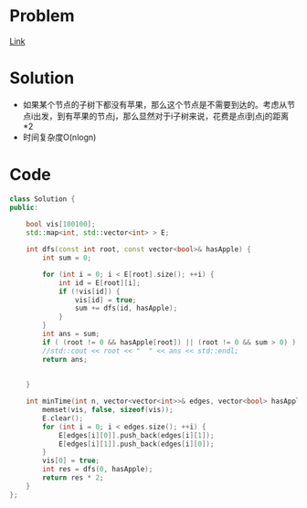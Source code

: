 # Problem
[Link](https://leetcode-cn.com/problems/minimum-time-to-collect-all-apples-in-a-tree/)

# Solution
* 如果某个节点的子树下都没有苹果，那么这个节点是不需要到达的。考虑从节点i出发，到有苹果的节点j，那么显然对于i子树来说，花费是点i到点j的距离*2
* 时间复杂度O(nlogn)

# Code
```cpp
class Solution {
public:
    
	bool vis[100100];
	std::map<int, std::vector<int> > E;

	int dfs(const int root, const vector<bool>& hasApple) {
		int sum = 0;

		for (int i = 0; i < E[root].size(); ++i) {
			int id = E[root][i];
			if (!vis[id]) {
				vis[id] = true;
				sum += dfs(id, hasApple);
			}
		}
        int ans = sum;
		if ( (root != 0 && hasApple[root]) || (root != 0 && sum > 0) ) ++ans;
		//std::cout << root << "  " << ans << std::endl;
		return ans;
		
		
	}

	int minTime(int n, vector<vector<int>>& edges, vector<bool> hasApple) {
		memset(vis, false, sizeof(vis));
		E.clear();
		for (int i = 0; i < edges.size(); ++i) {
			E[edges[i][0]].push_back(edges[i][1]);
			E[edges[i][1]].push_back(edges[i][0]);
		}
		vis[0] = true;
		int res = dfs(0, hasApple);
		return res * 2;
	}
};
```